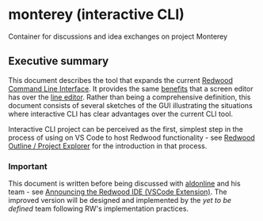 # monterey (interactive CLI)

Container for discussions and idea exchanges on project Monterey 

## Executive summary

This document describes the tool that expands the current [Redwood Command Line Interface](https://redwoodjs.com/docs/cli-commands). It provides the same [benefits](https://github.com/adriatic/monterey/issues/1#issuecomment-774532529) that a screen editor has over the [line editor](https://en.wikipedia.org/wiki/Line_editor). Rather than being a comprehensive definition, this document consists of several sketches of the GUI illustrating the situations where interactive CLI has clear advantages over the current CLI tool. 

Interactive CLI project can be perceived as the first, simplest step in the process of using on VS Code to host Redwood functionality - see [Redwood Outline / Project Explorer](https://marketplace.visualstudio.com/items?itemName=redwoodjs.redwood) for the introduction in that process.

### Important
This document is written before being discussed with [aldonline](https://community.redwoodjs.com/u/aldonline) and his team - see [Announcing the Redwood IDE (VSCode Extension)](https://community.redwoodjs.com/t/announcing-the-redwood-ide-vscode-extension/1236). The improved version will be designed and implemented by the _yet to be defined_ team following RW's implementation practices.
